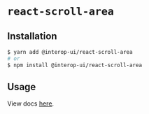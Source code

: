 # `react-scroll-area`

## Installation

```sh
$ yarn add @interop-ui/react-scroll-area
# or
$ npm install @interop-ui/react-scroll-area
```

## Usage

View docs [here](https://radix-ui.com/primitives/docs/components/scrollbar).
